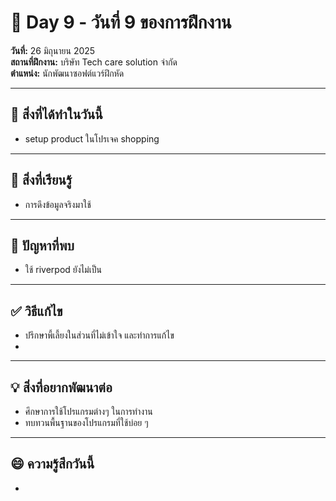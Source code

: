 # 📅 Day 9 - วันที่ 9 ของการฝึกงาน
**วันที่:** 26 มิถุนายน 2025  
**สถานที่ฝึกงาน:** บริษัท Tech care solution จำกัด  
**ตำแหน่ง:** นักพัฒนาซอฟต์แวร์ฝึกหัด

---

## 📝 สิ่งที่ได้ทำในวันนี้
- setup product ในโปรเจค shopping



---

## 🎯 สิ่งที่เรียนรู้
- การดึงข้อมูลจริงมาใช้ 
 

---

## 🤔 ปัญหาที่พบ
- ใช้ riverpod ยังไม่เป็น
---

## ✅ วิธีแก้ไข
- ปรึกษาพี้เลี้ยงในส่วนที่ไม่เข้าใจ และทำการแก้ไข
- 


---

## 💡 สิ่งที่อยากพัฒนาต่อ
- ศึกษาการใช้โปรแกรมต่างๆ ในการทำงาน
- ทบทวนพื้นฐานของโปรแกรมที่ใช้บ่อย ๆ

---

## 😄 ความรู้สึกวันนี้
- 
